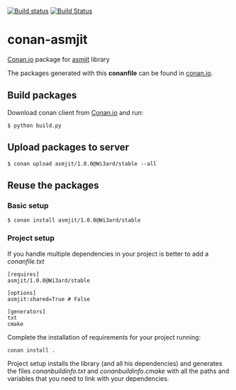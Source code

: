 [![Build status](https://ci.appveyor.com/api/projects/status/15omjoi949n2vli9?svg=true)](https://ci.appveyor.com/project/Wi3ard/conan-asmjit)
[![Build Status](https://travis-ci.org/Wi3ard/conan-asmjit.svg?branch=feature%2Fversion-1.0.0)](https://travis-ci.org/Wi3ard/conan-asmjit)

# conan-asmjit

[Conan.io](https://conan.io) package for [asmjit](https://github.com/asmjit/asmjit) library

The packages generated with this **conanfile** can be found in [conan.io](https://www.conan.io/source/asmjit/1.0.0/Wi3ard/stable).

## Build packages

Download conan client from [Conan.io](https://conan.io) and run:

    $ python build.py

## Upload packages to server

    $ conan upload asmjit/1.0.0@Wi3ard/stable --all

## Reuse the packages

### Basic setup

    $ conan install asmjit/1.0.0@Wi3ard/stable
    
### Project setup

If you handle multiple dependencies in your project is better to add a *conanfile.txt*
    
    [requires]
    asmjit/1.0.0@Wi3ard/stable

    [options]
    asmjit:shared=True # False
    
    [generators]
    txt
    cmake

Complete the installation of requirements for your project running:

    conan install . 

Project setup installs the library (and all his dependencies) and generates the files *conanbuildinfo.txt* and *conanbuildinfo.cmake* with all the paths and variables that you need to link with your dependencies.
